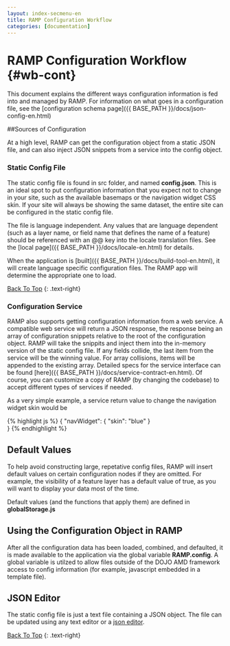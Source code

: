 ```yaml
---
layout: index-secmenu-en
title: RAMP Configuration Workflow
categories: [documentation]
---
```


<a name="top" />

# RAMP Configuration Workflow {#wb-cont}

This document explains the different ways configuration information is fed into and managed by RAMP.  For information on what goes in a configuration file, see the [configuration schema page]({{ BASE_PATH }}/docs/json-config-en.html)

<div class="toc"></div>

##Sources of Configuration

At a high level, RAMP can get the configuration object from a static JSON file, and can also inject JSON snippets from a service into the config object.

### Static Config File

The static config file is found in src folder, and named __config.json__.  This is an ideal spot to put configuration information that you expect not to change in your site, such as the available basemaps or the navigation widget CSS skin.  If your site will always be showing the same dataset, the entire site can be configured in the static config file.

The file is language independent.  Any values that are language dependent (such as a layer name, or field name that defines the name of a feature) should be referenced with an @@ key into the locale translation files.  See the [local page]({{ BASE_PATH }}/docs/locale-en.html) for details.

When the application is [built]({{ BASE_PATH }}/docs/build-tool-en.html), it will create language specific configuration files.  The RAMP app will determine the appropriate one to load.

[Back To Top](#top)
{: .text-right}

### Configuration Service

RAMP also supports getting configuration information from a web service.  A compatible web service will return a JSON response, the response being an array of configuration snippets relative to the root of the configuration object.  RAMP will take the snippits and inject them into the in-memory version of the static config file.  If any fields collide, the last item from the service will be the winning value.  For array collisions, items will be appended to the existing array.  Detailed specs for the service interface can be found [here]({{ BASE_PATH }}/docs/service-contract-en.html).  Of course, you can customize a copy of RAMP (by changing the codebase) to accept different types of services if needed.

As a very simple example, a service return value to change the navigation widget skin would be

{% highlight js %}
{
    "navWidget": {
		"skin": "blue"
	}    
}
{% endhighlight %}

## Default Values

To help avoid constructing large, repetative config files, RAMP will insert default values on certain configuration nodes if they are omitted.  For example, the visibility of a feature layer has a default value of true, as you will want to display your data most of the time.

Default values (and the functions that apply them) are defined in __globalStorage.js__

## Using the Configuration Object in RAMP

After all the configuration data has been loaded, combined, and defaulted, it is made available to the application via the global variable __RAMP.config__.  A global variable is utilzed to allow files outside of the DOJO AMD framework access to config information (for example, javascript embedded in a template file).

## JSON Editor

The static config file is just a text file containing a JSON object.  The file can be updated using any text editor or a [json editor](http://www.jsoneditoronline.org).

[Back To Top](#top)
{: .text-right}